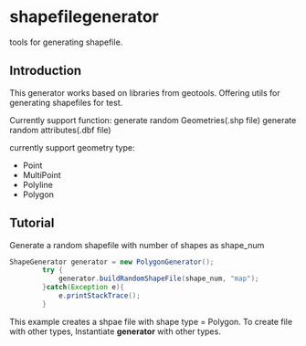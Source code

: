 # shapefilegenerator
tools for generating shapefile.

## Introduction
This generator works based on libraries from geotools. Offering utils for generating shapefiles for test.

Currently support function:
generate random Geometries(.shp file)
generate random attributes(.dbf file)

currently support geometry type:
- Point
- MultiPoint
- Polyline
- Polygon

## Tutorial

Generate a random shapefile with number of shapes as shape_num
```java
ShapeGenerator generator = new PolygonGenerator();
        try {
            generator.buildRandomShapeFile(shape_num, "map");
        }catch(Exception e){
            e.printStackTrace();
        }
```
This example creates a shpae file with shape type = Polygon. To create file with other types, Instantiate **generator** with other types.


